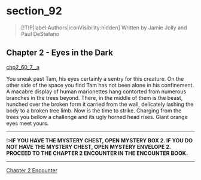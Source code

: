 
# section_92

>[!TIP|label:Authors|iconVisibility:hidden]
>Written by Jamie Jolly and Paul DeStefano

## Chapter 2 - Eyes in the Dark

[chp2_60_7__a](../../decomp/app/src/main/res/raw/chp2_60_7__a.mp3 ':include :type=audio')

You sneak past Tam, his eyes certainly a sentry for this creature. On the other side of the space you find Tam has not been alone in his confinement. A macabre display of human marionettes hang contorted from numerous branches in the trees beyond. There, in the middle of them is the beast, hunched over the broken form it carried from the wall, delicately lashing the body to a broken tree limb. Now is the time to strike. Charging from the trees you bellow a challenge and its ugly horned head rises. Giant orange eyes meet yours.

---

!>**IF YOU HAVE THE MYSTERY CHEST, OPEN MYSTERY BOX 2.  IF YOU DO NOT HAVE THE MYSTERY CHEST, OPEN MYSTERY ENVELOPE 2.  PROCEED TO THE CHAPTER 2 ENCOUNTER IN THE ENCOUNTER BOOK.** 

---

[Chapter 2 Encounter](output/chapter2/section_94.md)


